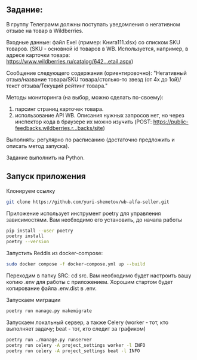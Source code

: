 ## Задание: 
В группу Телеграмм должны поступать уведомления о негативном отзыве на товар в Wildberries.

Входные данные: файл Exel (пример: Книга111.xlsx) со списком SKU товаров. (SKU - основной id товаров в WB. Используется, например, в адресе карточки товара: https://www.wildberries.ru/catalog/642...etail.aspx)

Сообщение следующего содержания (ориентировочно): "Негативный отзыв/название товара/SKU товара/столько-то звезд (от 4х до 1ой)/ текст отзыва/Текущий рейтинг товара."

Методы мониторинга (на выбор, можно сделать по-своему):
1) парсинг страниц карточек товара.
2) использование API WB. Описания нужных запросов нет, но через инспектор кода в браузере их можно изучить (POST: https://public-feedbacks.wildberries.r...backs/site)

Выполнять: регулярно по расписанию (достаточно предложить и описать метод запуска).

Задание выполнить на Python.

## Запуск приложения
Клонируем ссылку
```bash
git clone https://github.com/yuri-shemetov/wb-alfa-seller.git
```

Приложение использует инструмент poetry для управления зависимостями. Вам необходимо его установить, до начала работы
```bash
pip install --user poetry
poetry install
poetry --version
```

Запустить Reddis из docker-compose:
```bash
sudo docker compose -f docker-compose.yml up --build
```

Переходим в папку SRC: cd src. Вам необходимо будет настроить вашу копию .env для работы с приложением. Хорошим стартом будет копирование файла .env.dist в .env.

Запускаем миграции
```bash
poetry run manage.py makemigrate
```

Запускаем локальный сервер, а также Celery (worker - тот, кто выполняет задачу; beat - тот, кто следит за графиком)
```bash
poetry run ./manage.py runserver
poetry run celery -A project_settings worker -l INFO
poetry run celery -A project_settings beat -l INFO
```